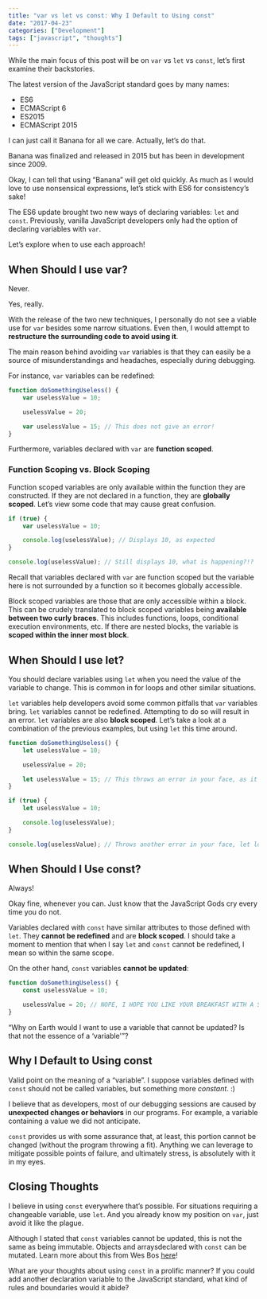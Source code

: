 ```yaml
---
title: "var vs let vs const: Why I Default to Using const"
date: "2017-04-23"
categories: ["Development"]
tags: ["javascript", "thoughts"]
---
```


While the main focus of this post will be on `var` vs `let` vs `const`, let’s first examine their backstories.

The latest version of the JavaScript standard goes by many names:

- ES6
- ECMAScript 6
- ES2015
- ECMAScript 2015

I can just call it Banana for all we care. Actually, let’s do that.

Banana was finalized and released in 2015 but has been in development since 2009.

Okay, I can tell that using “Banana”​ will get old quickly. As much as I would love to use nonsensical expressions, let’s stick with ES6 for consistency’s sake!

The ES6 update brought two new ways of declaring variables: `let` and `const`.​ Previously, vanilla JavaScript developers only had the option of declaring variables with `var`.

Let’s explore when to use each approach!

## When Should I use var?

​Never.

Yes, really.

With the release of the two new techniques, I personally do not see a viable use for `var` besides some narrow situations. Even then, I would attempt to **restructure the surrounding code to avoid using it**.

The main reason behind avoiding `var` variables is that they can easily be a source of misunderstandings and headaches, especially during debugging.

For instance, `var` variables can be redefined:

```javascript
function doSomethingUseless() {
    var uselessValue = 10;

    uselessValue = 20;

    var uselessValue = 15; // This does not give an error!
}
```

Furthermore, variables declared with `var` are **function scoped**.

### Function Scoping vs. Block Scoping

Function scoped variables ​are only available within the function they are constructed. If they are not declared in a function, they are **globally scoped**. Let’s view some code that may cause great confusion.

```javascript
if (true) {
    var uselessValue = 10;

    console.log(uselessValue); // Displays 10, as expected
}

console.log(uselessValue); // Still displays 10, what is happening?!?
```

Recall that variables declared with `var` are function scoped​ but the variable here is not surrounded by a function so it becomes globally accessible.

Block scoped variables are those that are only accessible within a block. This can be crudely translated to block scoped variables​ being **available between two curly braces**. This includes functions, loops, conditional execution environments, etc. If there are nested blocks, the variable is **scoped within the inner most block**.

## When Should I use let?​

​You should declare variables using `let` when you need the value of the variable to change. This is common in for loops and other similar situations.

`let` variables help developers avoid some common pitfalls that `var` variables bring.​ `let` variables cannot be redefined. Attempting to do so will result in an error. `let` variables are also **block scoped**. Let’s take a look at a combination of the previous examples, but using `let` this time around.

```javascript
function doSomethingUseless() {
    let uselessValue = 10;

    uselessValue = 20;

    let uselessValue = 15; // This throws an error in your face, as it should
}

if (true) {
    let uselessValue = 10;

    console.log(uselessValue);
}

console.log(uselessValue); // Throws another error in your face, let loves throwing things in people's faces
```

## When Should I Use const?​

Always!

Okay fine, whenever you can. Just know that the JavaScript Gods cry every time you do not.

Variables declared with `const` have similar attributes to those defined with `let`. They **cannot be redefined** and are **block scoped**. I should take a moment to mention that when I say `let` and `const` cannot be redefined, I mean so within the same scope.

On the other hand, `const` variables **cannot be updated**:​

```javascript
function doSomethingUseless() {
    const uselessValue = 10;

    uselessValue = 20; // NOPE, I HOPE YOU LIKE YOUR BREAKFAST WITH A SIDE OF ERRORS!
}
```

“Why on Earth would I want to use a variable that cannot be updated? Is that not the essence of a ‘variable'”?

## Why I Default to Using const​

​Valid point on the meaning of a “variable”. I suppose variables defined with `const` should not be called variables, but something more *constant*. :)

I believe that as developers, most of our debugging sessions are caused by **unexpected changes or behaviors** in our programs.​ For example, a variable containing a value we did not anticipate.

`const` provides us with some assurance that, at least, this portion cannot be changed (without the program throwing a fit). Anything we can leverage to mitigate possible points of failure, and ultimately stress, is absolutely with it in my eyes.

## Closing Thoughts​

I believe in using `const` everywhere that’s possible.​ For situations requiring a changeable variable, use `let`. And you already know my position on `var`, just avoid it like the plague.

Although I stated that `const` variables cannot be updated, this is not the same as being immutable. Objects and arrays ​declared with `const` can be mutated. Learn more about this from Wes Bos [here](http://wesbos.com/let-vs-const/)!

What are your thoughts about using `const` in a prolific manner?​ If you could add another declaration variable to the JavaScript standard, what kind of rules and boundaries would it abide?
